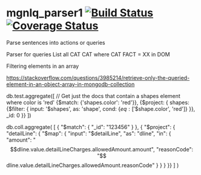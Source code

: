 # mgnlq_parser1 [![Build Status](https://travis-ci.org/jfseb/mgnlq_parser1.svg?branch=master)](https://travis-ci.org/jfseb/mgnlq_parser1)[![Coverage Status](https://coveralls.io/repos/github/jfseb/mgnlq_parser1/badge.svg)](https://coveralls.io/github/jfseb/mgnlq_parser1)
Parse sentences into actions or queries

Parser for queries  List all CAT CAT where CAT FACT = XX in DOM





Filtering elements in an array


https://stackoverflow.com/questions/3985214/retrieve-only-the-queried-element-in-an-object-array-in-mongodb-collection


db.test.aggregate([
    // Get just the docs that contain a shapes element where color is 'red'
    {$match: {'shapes.color': 'red'}},
    {$project: {
        shapes: {$filter: {
            input: '$shapes',
            as: 'shape',
            cond: {$eq: ['$$shape.color', 'red']}
        }},
        _id: 0
    }}
])


db.coll.aggregate(
    [
        { "$match": { "_id": "123456" } },
        { "$project": {
            "detailLine": {
                "$map": {
                    "input": "$detailLine",
                    "as": "dline",
                    "in": {
                        "amount": "$$dline.value.detailLineCharges.allowedAmount.amount",
                        "reasonCode": "$$dline.value.detailLineCharges.allowedAmount.reasonCode"
                    }
                }
           }
        }}
    ]
)
